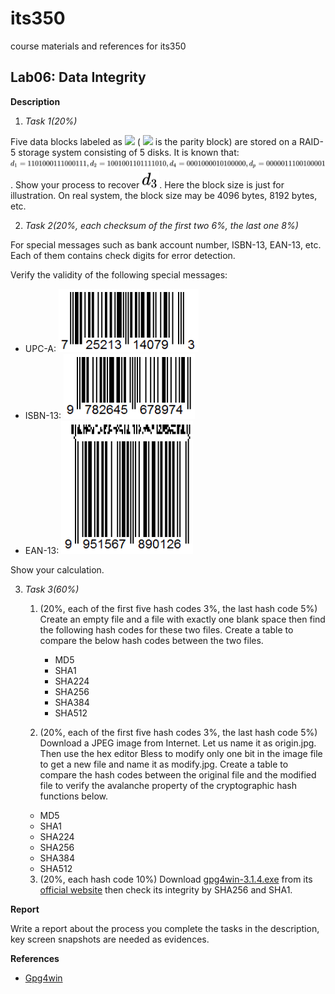 # its350
course materials and references for its350

## Lab06: Data Integrity


__Description__

1. _Task 1(20%)_

Five data blocks labeled as <!-- $ d_1, d_2, d_3, d_4, d_p  $ --> <img src="https://render.githubusercontent.com/render/math?math=d_1%2C%20d_2%2C%20d_3%2C%20d_4%2C%20d_p"> ( <!-- $ d_p $ --> <img src="https://render.githubusercontent.com/render/math?math=d_p"> is the parity block) are stored on a RAID-5 storage system consisting of 5 disks. It is known that: <!-- $ d_1 = 1101000111000111, d_2 = 1001001101111010, d_4 = 0001000010100000, d_p = 0000011100100001 $ --> <img style="transform: translateY(0.25em);" src="../../svg/98amBDPvvV.svg"/>. Show your process to recover <!-- $ d_3 $ --> <img style="transform: translateY(0.25em);" src="../../svg/TpZI33du25.svg"/>. Here the block size is just for illustration. On real system, the block size may be 4096 bytes, 8192 bytes, etc.

2. _Task 2(20%, each checksum of the first two 6%, the last one 8%)_

For special messages such as bank account number, ISBN-13, EAN-13, etc. Each of them contains check digits for error detection.

Verify the validity of the following special messages:

  * UPC-A: ![UPC-A:](./figs/upca.png)
  * ISBN-13: ![ISBN-13:](./figs/isbn13.png)
  * EAN-13: ![EAN-13:](./figs/ean13.png)

Show your calculation.

3. _Task 3(60%)_


	1. (20%, each of the first five hash codes 3%, the last hash code 5%) Create an empty file and a file with exactly one blank space then  find the following hash codes for these two files. Create a table to compare the below hash codes between the two files.

		* MD5
		* SHA1
		* SHA224
		* SHA256
		* SHA384
		* SHA512

	2. (20%, each of the first five hash codes 3%, the last hash code 5%) Download a JPEG image from Internet. Let us name it as origin.jpg. Then use the hex editor Bless to modify only one bit in the image file to get a new file and name it as modify.jpg. Create a table to compare the hash codes between the original file and the modified file to verify the avalanche property of the cryptographic hash functions below.

    * MD5
    * SHA1
    * SHA224
    * SHA256
    * SHA384
    * SHA512


	3. (20%, each hash code 10%) Download [gpg4win-3.1.4.exe](https://www.gpg4win.org/) from its [official website](https://www.gpg4win.org/) then check its integrity by SHA256 and SHA1.

__Report__

Write a report about the process you complete the tasks in the description, key screen snapshots are needed as evidences.



__References__
* [Gpg4win](https://www.gpg4win.org/)